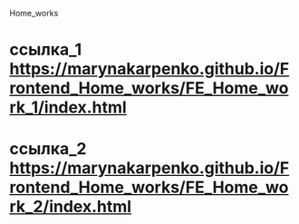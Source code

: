 Home_works
# ссылка_1 https://marynakarpenko.github.io/Frontend_Home_works/FE_Home_work_1/index.html
# ссылка_2 https://marynakarpenko.github.io/Frontend_Home_works/FE_Home_work_2/index.html
